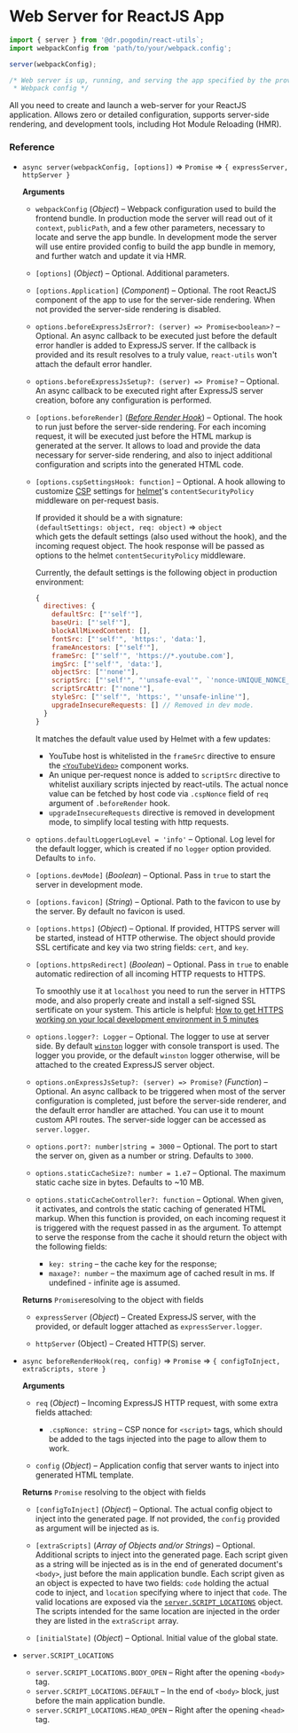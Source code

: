 # Web Server for ReactJS App

```js
import { server } from '@dr.pogodin/react-utils`;
import webpackConfig from 'path/to/your/webpack.config';

server(webpackConfig);

/* Web server is up, running, and serving the app specified by the provided
 * Webpack config */
```

All you need to create and launch a web-server for your ReactJS application.
Allows zero or detailed configuration, supports server-side rendering, and
development tools, including Hot Module Reloading (HMR).

### Reference

- `async server(webpackConfig, [options])` &rArr; `Promise` &rArr;
  `{ expressServer, httpServer }`

  **Arguments**

  - `webpackConfig` (_Object_) &ndash; Webpack configuration used to build
    the frontend bundle. In production mode the server will read out of it
    `context`, `publicPath`, and a few other parameters, necessary to locate
    and serve the app bundle. In development mode the server will use entire
    provided config to build the app bundle in memory, and further watch and
    update it via HMR.

  - `[options]` (_Object_) &ndash; Optional. Additional parameters.

  - `[options.Application]` (_Component_) &ndash; Optional. The root ReactJS
    component of the app to use for the server-side rendering. When not provided
    the server-side rendering is disabled.

  - `options.beforeExpressJsError?: (server) => Promise<boolean>?` &ndash;
    Optional. An async callback to be executed just before the default error
    handler is added to ExpressJS server. If the callback is provided and its
    result resolves to a truly value, `react-utils` won't attach the default
    error handler.

  - `options.beforeExpressJsSetup?: (server) => Promise?` &ndash; Optional.
    An async callback to be executed right after ExpressJS server creation,
    bofore any configuration is performed.

  - `[options.beforeRender]` ([_Before Render Hook_](#before-render-hook))
    &ndash; Optional. The hook to run just before the server-side rendering.
    For each incoming request, it will be executed just before the HTML markup
    is generated at the server. It allows to load and provide the data necessary
    for server-side rendering, and also to inject additional configuration and
    scripts into the generated HTML code.

  - `[options.cspSettingsHook: function]` &ndash; Optional. A hook allowing
    to customize [CSP](https://developer.mozilla.org/en-US/docs/Web/HTTP/CSP)
    settings for [helmet](https://github.com/helmetjs/helmet)'s
    `contentSecurityPolicy` middleware on per-request basis.

    If provided it should be a with signature: \
    `(defaultSettings: object, req: object)` &rArr; `object` \
    which gets the default settings (also used without the hook),
    and the incoming request object. The hook response will be passed
    as options to the helmet `contentSecurityPolicy` middleware.

    Currently, the default settings is the following object in production
    environment:
    ```js
    {
      directives: {
        defaultSrc: ["'self'"],
        baseUri: ["'self'"],
        blockAllMixedContent: [],
        fontSrc: ["'self'", 'https:', 'data:'],
        frameAncestors: ["'self'"],
        frameSrc: ["'self'", 'https://*.youtube.com'],
        imgSrc: ["'self'", 'data:'],
        objectSrc: ["'none'"],
        scriptSrc: ["'self'", "'unsafe-eval'", `'nonce-UNIQUE_NONCE_VALUE'`],
        scriptSrcAttr: ["'none'"],
        styleSrc: ["'self'", 'https:', "'unsafe-inline'"],
        upgradeInsecureRequests: [] // Removed in dev mode.
      }
    }
    ```
    It matches the default value used by Helmet with a few updates:
    - YouTube host is whitelisted in the `frameSrc` directive to ensure
      the [`<YouTubeVideo>`](./YouTubeVideo.md) component works.
    - An unique per-request nonce is added to `scriptSrc` directive to
      whitelist auxiliary scripts injected by react-utils. The actual nonce
      value can be fetched by host code via `.cspNonce` field of `req` argument
      of `.beforeRender` hook.
    - `upgradeInsecureRequests` directive is removed in development mode,
      to simplify local testing with http requests.

  - `options.defaultLoggerLogLevel = 'info'` &ndash; Optional. Log level for
    the default logger, which is created if no `logger` option provided.
    Defaults to `info`.

  - `[options.devMode]` (_Boolean_) &ndash; Optional. Pass in `true` to start
    the server in development mode.

  - `[options.favicon]` (_String_) &ndash; Optional. Path to the favicon to use
    by the server. By default no favicon is used.

  - `[options.https]` (_Object_) &ndash; Optional. If provided, HTTPS server
    will be started, instead of HTTP otherwise. The object should provide SSL
    certificate and key via two string fields: `cert`, and `key`.

  - `[options.httpsRedirect]` (_Boolean_) &ndash; Optional. Pass in `true`
    to enable automatic redirection of all incoming HTTP requests to HTTPS.

    To smoothly use it at `localhost` you need to run the server in HTTPS mode,
    and also properly create and install a self-signed SSL sertificate on your
    system. This article is helpful:
    [How to get HTTPS working on your local development environment in 5 minutes](https://medium.freecodecamp.org/how-to-get-https-working-on-your-local-development-environment-in-5-minutes-7af615770eec)

  - `options.logger?: Logger` &ndash; Optional. The logger to use at server
    side. By default [`winston`](https://www.npmjs.com/package/winston) logger
    with console transport is used. The logger you provide, or the default
    `winston` logger otherwise, will be attached to the created ExpressJS server
    object.

  - `options.onExpressJsSetup?: (server) => Promise?` (_Function_) &ndash;
    Optional. An async callback to be triggered when most of the server
    configuration is completed, just before the server-side renderer,
    and the default error handler are attached. You can use it to mount
    custom API routes. The server-side logger can be accessed as `server.logger`.

  - `options.port?: number|string = 3000` &ndash; Optional. The port to start
    the server on, given as a number or string. Defaults to `3000`.

  - `options.staticCacheSize?: number = 1.e7` &ndash; Optional. The maximum
    static cache size in bytes. Defaults to ~10 MB.

  - `options.staticCacheController?: function` &ndash; Optional. When given,
    it activates, and controls the static caching of generated HTML markup.
    When this function is provided, on each incoming request it is triggered
    with the request passed in as the argument. To attempt to serve
    the response from the cache it should return the object with the following
    fields:
    - `key: string` &ndash; the cache key for the response;
    - `maxage?: number` &ndash; the maximum age of cached result in ms.
      If undefined - infinite age is assumed.

  **Returns** `Promise`resolving to the object with fields

  - `expressServer` (_Object_) &ndash; Created ExpressJS server, with
    the provided, or default logger attached as `expressServer.logger`.

  - `httpServer` (Object) &ndash; Created HTTP(S) server.

- <a name="before-render-hook"></a>
  `async beforeRenderHook(req, config)` &rArr; `Promise` &rArr;
  `{ configToInject, extraScripts, store }`

  **Arguments**

  - `req` (_Object_) &ndash; Incoming ExpressJS HTTP request, with some extra
    fields attached:

    - `.cspNonce: string` &ndash; CSP nonce for `<script>` tags, which should be
      added to the tags injected into the page to allow them to work.

  - `config` (_Object_) &ndash; Application config that server wants to
    inject into generated HTML template.

  **Returns** `Promise` resolving to the object with fields
  
  - `[configToInject]` (_Object_) &ndash; Optional. The actual config object to
    inject into the generated page. If not provided, the `config` provided as
    argument will be injected as is.

  - `[extraScripts]` (_Array of Objects and/or Strings_) &ndash; Optional.
    Additional scripts to inject into the generated page. Each script given
    as a string will be injected as is in the end of generated document's
    `<body>`, just before the main application bundle. Each script given as
    an object is expected to have two fields: `code` holding the actual code
    to inject, and `location` specifying where to inject that `code`. The valid
    locations are exposed via
    the [`server.SCRIPT_LOCATIONS`](#script-locations) object. The scripts
    intended for the same location are injected in the order they are listed
    in the `extraScript` array.

  - `[initialState]` (_Object_) &ndash; Optional. Initial value of the global state.

- <a name="script-locations"></a> `server.SCRIPT_LOCATIONS`
  
  - `server.SCRIPT_LOCATIONS.BODY_OPEN` &ndash; Right after the opening `<body>`
    tag.
  - `server.SCRIPT_LOCATIONS.DEFAULT` &ndash; In the end of `<body>` block, just
    before the main application bundle.
  - `server.SCRIPT_LOCATIONS.HEAD_OPEN` &ndash; Right after the opening `<head>`
    tag.
